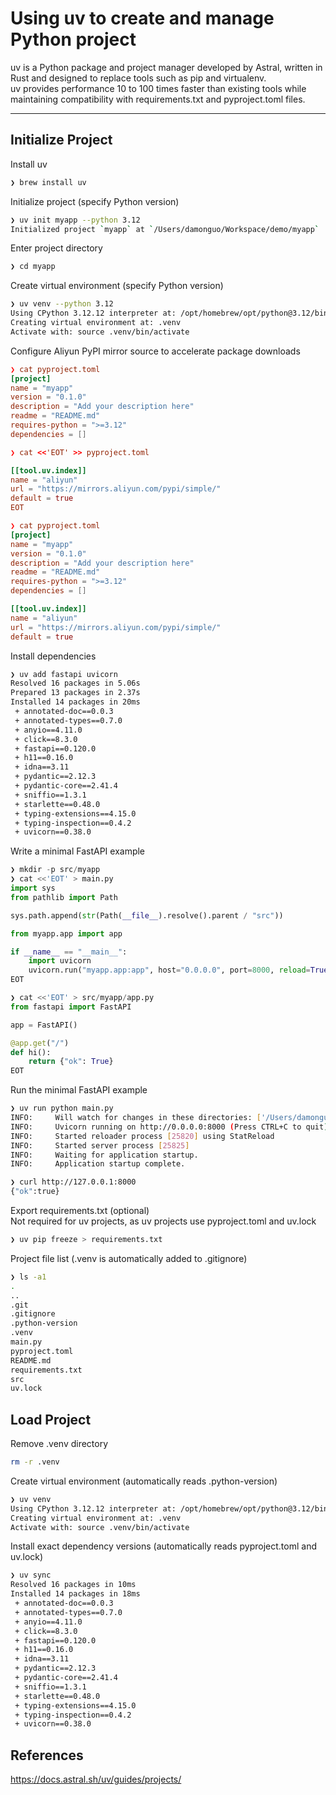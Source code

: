 # Using uv to create and manage Python project


uv is a Python package and project manager developed by Astral, written in Rust and designed to replace tools such as pip and virtualenv.  
uv provides performance 10 to 100 times faster than existing tools while maintaining compatibility with requirements.txt and pyproject.toml files.

<!--more-->

---

## Initialize Project

Install uv

```bash
❯ brew install uv
```

Initialize project (specify Python version)

```bash
❯ uv init myapp --python 3.12
Initialized project `myapp` at `/Users/damonguo/Workspace/demo/myapp`
```

Enter project directory

```bash
❯ cd myapp
```

Create virtual environment (specify Python version)

```bash
❯ uv venv --python 3.12
Using CPython 3.12.12 interpreter at: /opt/homebrew/opt/python@3.12/bin/python3.12
Creating virtual environment at: .venv
Activate with: source .venv/bin/activate
```

Configure Aliyun PyPI mirror source to accelerate package downloads

```toml
❯ cat pyproject.toml
[project]
name = "myapp"
version = "0.1.0"
description = "Add your description here"
readme = "README.md"
requires-python = ">=3.12"
dependencies = []
```

```toml
❯ cat <<'EOT' >> pyproject.toml

[[tool.uv.index]]
name = "aliyun"
url = "https://mirrors.aliyun.com/pypi/simple/"
default = true
EOT
```

```toml
❯ cat pyproject.toml
[project]
name = "myapp"
version = "0.1.0"
description = "Add your description here"
readme = "README.md"
requires-python = ">=3.12"
dependencies = []

[[tool.uv.index]]
name = "aliyun"
url = "https://mirrors.aliyun.com/pypi/simple/"
default = true
```

Install dependencies

```bash
❯ uv add fastapi uvicorn
Resolved 16 packages in 5.06s
Prepared 13 packages in 2.37s
Installed 14 packages in 20ms
 + annotated-doc==0.0.3
 + annotated-types==0.7.0
 + anyio==4.11.0
 + click==8.3.0
 + fastapi==0.120.0
 + h11==0.16.0
 + idna==3.11
 + pydantic==2.12.3
 + pydantic-core==2.41.4
 + sniffio==1.3.1
 + starlette==0.48.0
 + typing-extensions==4.15.0
 + typing-inspection==0.4.2
 + uvicorn==0.38.0
```

Write a minimal FastAPI example

```python
❯ mkdir -p src/myapp
❯ cat <<'EOT' > main.py
import sys
from pathlib import Path

sys.path.append(str(Path(__file__).resolve().parent / "src"))

from myapp.app import app

if __name__ == "__main__":
    import uvicorn
    uvicorn.run("myapp.app:app", host="0.0.0.0", port=8000, reload=True)
EOT
```

```python
❯ cat <<'EOT' > src/myapp/app.py
from fastapi import FastAPI

app = FastAPI()

@app.get("/")
def hi():
    return {"ok": True}
EOT
```

Run the minimal FastAPI example

```bash
❯ uv run python main.py
INFO:     Will watch for changes in these directories: ['/Users/damonguo/Workspace/demo/myapp']
INFO:     Uvicorn running on http://0.0.0.0:8000 (Press CTRL+C to quit)
INFO:     Started reloader process [25820] using StatReload
INFO:     Started server process [25825]
INFO:     Waiting for application startup.
INFO:     Application startup complete.
```

```bash
❯ curl http://127.0.0.1:8000
{"ok":true}
```

Export requirements.txt (optional)  
Not required for uv projects, as uv projects use pyproject.toml and uv.lock

```bash
❯ uv pip freeze > requirements.txt
```

Project file list (.venv is automatically added to .gitignore)

```bash
❯ ls -a1
.
..
.git
.gitignore
.python-version
.venv
main.py
pyproject.toml
README.md
requirements.txt
src
uv.lock
```

## Load Project

Remove .venv directory

```bash
rm -r .venv
```

Create virtual environment (automatically reads .python-version)

```bash
❯ uv venv
Using CPython 3.12.12 interpreter at: /opt/homebrew/opt/python@3.12/bin/python3.12
Creating virtual environment at: .venv
Activate with: source .venv/bin/activate
```

Install exact dependency versions (automatically reads pyproject.toml and uv.lock)

```bash
❯ uv sync
Resolved 16 packages in 10ms
Installed 14 packages in 18ms
 + annotated-doc==0.0.3
 + annotated-types==0.7.0
 + anyio==4.11.0
 + click==8.3.0
 + fastapi==0.120.0
 + h11==0.16.0
 + idna==3.11
 + pydantic==2.12.3
 + pydantic-core==2.41.4
 + sniffio==1.3.1
 + starlette==0.48.0
 + typing-extensions==4.15.0
 + typing-inspection==0.4.2
 + uvicorn==0.38.0
```

## References

https://docs.astral.sh/uv/guides/projects/

